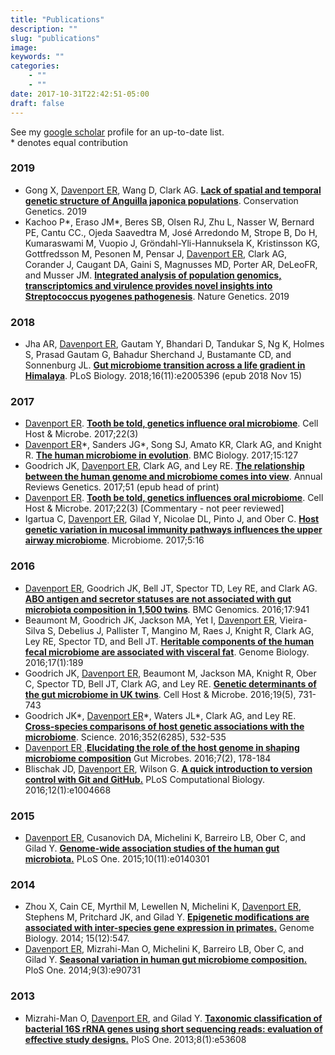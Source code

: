 ```yaml
---
title: "Publications"
description: ""
slug: "publications"
image: 
keywords: ""
categories: 
    - ""
    - ""
date: 2017-10-31T22:42:51-05:00
draft: false
---
```


See my [google scholar](https://scholar.google.com/citations?user=yR08QEwAAAAJ&hl=en) profile for an up-to-date list.   
\* denotes equal contribution

### 2019

- Gong X, <u>Davenport ER</u>, Wang D, Clark AG. [**Lack of spatial and temporal genetic structure of Anguilla japonica populations**](https://link.springer.com/article/10.1007/s10592-019-01146-8). Conservation Genetics. 2019
- Kachoo P\*, Eraso JM\*, Beres SB, Olsen RJ, Zhu L, Nasser W, Bernard PE, Cantu CC., Ojeda Saavedtra M, José Arredondo M, Strope B, Do H, Kumaraswami M, Vuopio J, Gröndahl-Yli-Hannuksela K, Kristinsson KG, Gottfredsson M, Pesonen M, Pensar J, <u>Davenport ER</u>, Clark AG, Corander J, Caugant DA, Gaini S, Magnusses MD, Porter AR, DeLeoFR, and Musser JM. [**Integrated analysis of population genomics, transcriptomics and virulence provides novel insights into Streptococcus pyogenes pathogenesis**](https://www.nature.com/articles/s41588-018-0343-1). Nature Genetics. 2019

### 2018

- Jha AR, <u>Davenport ER</u>, Gautam Y, Bhandari D, Tandukar S, Ng K, Holmes S, Prasad Gautam G, Bahadur Sherchand J, Bustamante CD, and Sonnenburg JL. [**Gut microbiome transition across a life gradient in Himalaya**](https://journals.plos.org/plosbiology/article?id=10.1371/journal.pbio.2005396). PLoS Biology. 2018;16(11):e2005396 (epub 2018 Nov 15)

### 2017

- <u>Davenport ER</u>. [**Tooth be told, genetics influence oral microbiome**](https://www.sciencedirect.com/science/article/pii/S1931312817303517). Cell Host & Microbe. 2017;22(3)
- <u>Davenport ER</u>\*, Sanders JG\*, Song SJ, Amato KR, Clark AG, and Knight R. [**The human microbiome in evolution**](https://bmcbiol.biomedcentral.com/articles/10.1186/s12915-017-0454-7). BMC Biology. 2017;15:127 
- Goodrich JK, <u>Davenport ER</u>, Clark AG, and Ley RE. [**The relationship between the human genome and microbiome comes into view**](http://www.annualreviews.org/doi/abs/10.1146/annurev-genet-110711-155532). Annual Reviews Genetics. 2017;51 (epub head of print) 
- <u>Davenport ER</u>. [**Tooth be told, genetics influences oral microbiome**](https://www.sciencedirect.com/science/article/pii/S1931312817303517). Cell Host & Microbe. 2017;22(3) [Commentary - not peer reviewed]
- Igartua C, <u>Davenport ER</u>, Gilad Y, Nicolae DL, Pinto J, and Ober C. [**Host genetic variation in mucosal immunity pathways influences the upper airway microbiome**](http://microbiomejournal.biomedcentral.com/articles/10.1186/s40168-016-0227-5). Microbiome. 2017;5:16

### 2016

- <u>Davenport ER</u>, Goodrich JK, Bell JT, Spector TD, Ley RE, and Clark AG. [**ABO antigen and secretor statuses are not associated with gut microbiota composition in 1,500 twins**](https://bmcgenomics.biomedcentral.com/articles/10.1186/s12864-016-3290-1). BMC Genomics. 2016;17:941 
- Beaumont M, Goodrich JK, Jackson MA, Yet I, <u>Davenport ER</u>, Vieira-Silva S, Debelius J, Pallister T, Mangino M, Raes J, Knight R, Clark AG, Ley RE, Spector TD, and Bell JT. [**Heritable components of the human fecal microbiome are associated with visceral fat**](http://genomebiology.biomedcentral.com/articles/10.1186/s13059-016-1052-7). Genome Biology. 2016;17(1):189
- Goodrich JK, <u>Davenport ER</u>, Beaumont M, Jackson MA, Knight R, Ober C, Spector TD, Bell JT, Clark AG, and Ley RE. [**Genetic determinants of the gut microbiome in UK twins**](http://www.sciencedirect.com/science/article/pii/S1931312816301536). Cell Host & Microbe. 2016;19(5), 731-743 
- Goodrich JK\*, <u>Davenport ER</u>\*, Waters JL\*, Clark AG, and Ley RE. [**Cross-species comparisons of host genetic associations with the microbiome**](http://science.sciencemag.org/content/352/6285/532). Science. 2016;352(6285), 532-535
- <u> Davenport ER </u>.[**Elucidating the role of the host genome in shaping microbiome composition**](http://www.tandfonline.com/doi/full/10.1080/19490976.2016.1155022) Gut Microbes. 2016;7(2), 178-184
- Blischak JD, <u>Davenport ER</u>, Wilson G. [**A quick introduction to version control with Git and GitHub.**](http://journals.plos.org/ploscompbiol/article?id=10.1371/journal.pcbi.1004668) PLoS Computational Biology. 2016;12(1):e1004668

### 2015

- <u>Davenport ER</u>, Cusanovich DA, Michelini K, Barreiro LB, Ober C, and Gilad Y. [**Genome-wide association studies of the human gut microbiota.**](http://journals.plos.org/plosone/article?id=10.1371/journal.pone.0140301) PLoS One. 2015;10(11):e0140301 

### 2014
  
- Zhou X, Cain CE, Myrthil M, Lewellen N, Michelini K, <u>Davenport ER</u>, Stephens M, Pritchard JK, and Gilad Y. [**Epigenetic modifications are associated with inter-species gene expression in primates.**](#http://www.ncbi.nlm.nih.gov/pubmed/25468404) Genome Biology. 2014; 15(12):547.
- <u>Davenport ER</u>, Mizrahi-Man O, Michelini K, Barreiro LB, Ober C, and Gilad Y. [**Seasonal variation in human gut microbiome composition.**](#http://www.ncbi.nlm.nih.gov/pubmed/24618913) PloS One. 2014;9(3):e90731 

### 2013

- Mizrahi-Man O, <u>Davenport ER</u>, and Gilad Y. [**Taxonomic classification of bacterial 16S rRNA genes using short sequencing reads: evaluation of effective study designs.**](#http://www.ncbi.nlm.nih.gov/pubmed/23308262) PloS One. 2013;8(1):e53608

